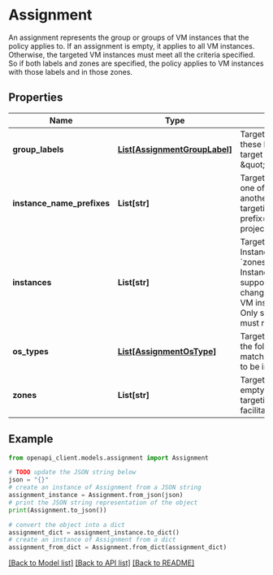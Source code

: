 # Assignment

An assignment represents the group or groups of VM instances that the policy applies to. If an assignment is empty, it applies to all VM instances. Otherwise, the targeted VM instances must meet all the criteria specified. So if both labels and zones are specified, the policy applies to VM instances with those labels and in those zones.

## Properties

Name | Type | Description | Notes
------------ | ------------- | ------------- | -------------
**group_labels** | [**List[AssignmentGroupLabel]**](AssignmentGroupLabel.md) | Targets instances matching at least one of these label sets. This allows an assignment to target disparate groups, for example \&quot;env&#x3D;prod or env&#x3D;staging\&quot;. | [optional] 
**instance_name_prefixes** | **List[str]** | Targets VM instances whose name starts with one of these prefixes. Like labels, this is another way to group VM instances when targeting configs, for example prefix&#x3D;\&quot;prod-\&quot;. Only supported for project-level policies. | [optional] 
**instances** | **List[str]** | Targets any of the instances specified. Instances are specified by their URI in the form &#x60;zones/[ZONE]/instances/[INSTANCE_NAME]&#x60;. Instance targeting is uncommon and is supported to facilitate the management of changes by the instance or to target specific VM instances for development and testing. Only supported for project-level policies and must reference instances within this project. | [optional] 
**os_types** | [**List[AssignmentOsType]**](AssignmentOsType.md) | Targets VM instances matching at least one of the following OS types. VM instances must match all supplied criteria for a given OsType to be included. | [optional] 
**zones** | **List[str]** | Targets instances in any of these zones. Leave empty to target instances in any zone. Zonal targeting is uncommon and is supported to facilitate the management of changes by zone. | [optional] 

## Example

```python
from openapi_client.models.assignment import Assignment

# TODO update the JSON string below
json = "{}"
# create an instance of Assignment from a JSON string
assignment_instance = Assignment.from_json(json)
# print the JSON string representation of the object
print(Assignment.to_json())

# convert the object into a dict
assignment_dict = assignment_instance.to_dict()
# create an instance of Assignment from a dict
assignment_from_dict = Assignment.from_dict(assignment_dict)
```
[[Back to Model list]](../README.md#documentation-for-models) [[Back to API list]](../README.md#documentation-for-api-endpoints) [[Back to README]](../README.md)


